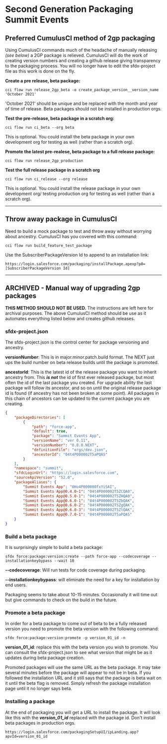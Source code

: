 # Second Generation Packaging Summit Events

## Preferred CumulusCI method of 2gp packaging

Using CumulusCI commands much of the headache of manually releasing _(see below)_ a 2GP package is relieved.
CumulusCI will do the work of creating version numbers and creating a github release giving transparency
to the packaging process. You will no longer have to edit the sfdx-project file as this work is done on the fly.

**Create a pre release, beta package:**
```
cci flow run release_2gp_beta -o create_package_version__version_name 'October 2021' 
```
'October 2021' should be unique and be replaced with the month and year of time of release. Beta packages should
not be installed in production orgs.

**Test the pre-release, beta package in a scratch org:**
```
cci flow run ci_beta --org beta
```
This is optional. You could install the beta package in your own development org for testing as well
(rather than a scratch org).

**Promote the latest pre-realese, beta package to a full release package:**
```
cci flow run release_2gp_production 
```

**Test the full release package in a scratch org**
```
cci flow run ci_release --org release
```
This is optional. You could install the release package in your own development org/ testing production org for testing as well
(rather than a scratch org).

---

## Throw away package in CumulusCI
Need to build a mock package to test and throw away without worrying about ancestry. CumulusCI has you covered with
this command:

```
cci flow run build_feature_test_package
```
Use the SubscriberPackageVersion Id to append to an installation link:

```
https://login.salesforce.com/packaging/installPackage.apexp?p0=[SubscriberPackageVersion Id]
```

---

## ARCHIVED - Manual way of upgrading 2gp packages
**THIS METHOD SHOULD NOT BE USED.** The instructions are left here for archival purposes. 
The above CumulusCI method should be use as it automates everything listed below
and creates github releases.

### sfdx-project.json

The sfdx-project.json is the control center for package versioning and ancestry.

**versionNumber**: This is in major.minor.patch.build format. The NEXT just ups the 
build number on beta release builds until the package is promoted. 

**ancestorId**: This is the latest id of the release package you want to inherit 
ancestry from. This ***is not*** the id of first ever released package, but most 
often the id of the last package you created. For upgrade ability the last package 
will follow its ancestor, and so on until the original release package id is found (if ancestry 
has not been broken at some point). All packages in this chain of ancestors can be 
updated to the current package you are creating.

```json
{
    "packageDirectories": [
        {
            "path": "force-app",
            "default": true,
            "package": "Summit Events App",
            "versionName": "ver 0.11",
            "versionNumber": "0.8.0.NEXT",
            "definitionFile": "orgs/dev.json",
            "ancestorId": "04t4P000002T5aPQAS"
        }
    ],
    "namespace": "summit",
    "sfdcLoginUrl": "https://login.salesforce.com",
    "sourceApiVersion": "52.0",
    "packageAliases": {
        "Summit Events App": "0Ho4P000000fxYiSAI",
        "Summit Events App@0.4.0-1": "04t4P000002T5ZCQA0",
        "Summit Events App@0.5.0-1": "04t4P000002T5ZHQA0",
        "Summit Events App@0.6.0-1": "04t4P000002T5ZbQAK",
        "Summit Events App@0.6.0-2": "04t4P000002T5ZgQAK",
        "Summit Events App@0.6.0-3": "04t4P000002T5ZlQAK",
        "Summit Events App@0.7.0-1": "04t4P000002T5aPQAS"
    }
}
```

### Build a beta package

It is surprisingly simple to build a beta package:

```shell script
sfdx force:package:version:create --path force-app --codecoverage --installationkeybypass --wait 10
```
**--codecoverage**: Will run tests for code coverage during packaging.

**--installationkeybypass**: will eliminate the need for a key for installation by end users. 

Packaging seems to take about 10-15 minutes. Occasionally it will time out but give commands
to check on the build in the future.

### Promote a beta package

In order for a beta package to come out of beta to be a fully released version you need 
to promote the beta version with the following command:

```shell script
sfdx force:package:version:promote -p version_01_id -n
```

**version_01_id**: replace this with the beta version you wish to promote. 
You can consult the sfdx-project.json to see what version that might be as it updates
during beta package creation.

Promoted packages will use the same URL as the beta package. It may take several
minutes before the package will appear to not be in beta. If you followed the
installation URL and it still says that the package is beta wait on it until the beta
flag is removed. Simply refresh the package installation page until it no longer 
says beta.

### Installing a package

At the end of packaging you will get a URL to install the package. It will look like
this with the ***version_01_id*** replaced with the package id. Don't install beta packages 
in production orgs.

```
https://login.salesforce.com/packagingSetupUI/ipLanding.app?apvId=version_01_id
```
